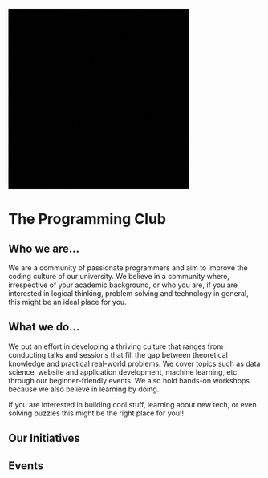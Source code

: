 
![stronghold logo](res/banner.gif)

# **The Programming Club**



## Who we are...
We are a community of passionate programmers and aim to improve the coding culture of our university. We believe in a community where, irrespective of your academic background, or who you are, if you are interested in logical thinking, problem solving and technology in general, this might be an ideal place for you. 


## What we do...
We put an effort in developing a thriving culture that ranges from conducting talks and sessions that fill the gap between theoretical knowledge and practical real-world problems. We cover topics such as data science, website and application development, machine learning, etc. through our beginner-friendly events. We also hold hands-on workshops because we also believe in learning by doing.

If you are interested in building cool stuff, learning about new tech, or even solving puzzles this might be the right place for you!!

## Our Initiatives

## Events




